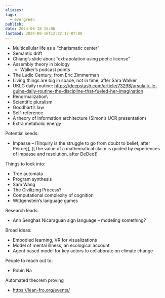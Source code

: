 ```yaml
---
aliases: 
tags:
  - evergreen
publish: 
date: 2024-06-18 15:06
lastmod: 2024-08-16T12:32:17-07:00
---
```

- Multicellular life as a “charismatic center”
- Semantic drift
- Chiang’s slide about “extrapolation using poetic license”
- Assembly theory in biology
	- Walker’s podcast points
- The Ludic Century, from Eric Zimmerman
- Living things are big in space, not in time, after Sara Walker
- UKLG daily routine: https://deepstash.com/article/73298/ursula-k-le-guins-daily-routine-the-discipline-that-fueled-her-imagination
- Renormalization\
- Scientific pluralism 
- Goodhart’s law
- Self-reference
- A theory of information architecture (Simon’s UCR presentation)
- Extra metabolic energy

Potential seeds:
- Impasse – [[Inquiry is the struggle to go from doubt to belief, after Peirce]], [[The value of a mathematical claim is guided by experiences of impasse and resolution, after DeDeo]]

Things to look into:
- Tree automata
- Program synthesis
- Sam Wang
- The Civilizing Process?
- Computational complexity of cognition
- Wittgenstein’s language games

Research leads:
- Ann Senghas Nicaraguan sign language – modeling something?

Broad ideas:
- Embodied learning, VR for visualizations
- Model of mental illness, an ecological account
- Agent based model for key actors to collaborate on climate change

People to reach out to:
- Robin Na

Automated theorem proving
- https://lean-fro.org/events/